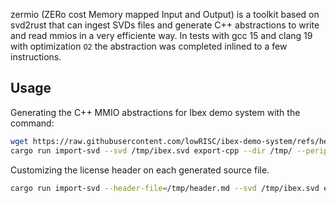 zermio (ZERo cost Memory mapped Input and Output) is a toolkit based on svd2rust that can ingest SVDs files and generate C++ abstractions to write and read mmios in a very efficiente way.
In tests with gcc 15 and clang 19 with optimization `O2` the abstraction was completed inlined to a few instructions.

## Usage
Generating the C++ MMIO abstractions for Ibex demo system with the command:

```sh
wget https://raw.githubusercontent.com/lowRISC/ibex-demo-system/refs/heads/main/data/ibex.svd -O /tmp/ibex.svd
cargo run import-svd --svd /tmp/ibex.svd export-cpp --dir /tmp/ --periph-dir /tmp/
```

Customizing the license header on each generated source file.

```sh
cargo run import-svd --header-file=/tmp/header.md --svd /tmp/ibex.svd export-cpp --dir /tmp/ --periph-dir /tmp/
```
